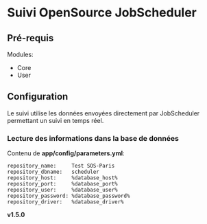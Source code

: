 Suivi OpenSource JobScheduler 
=============================


Pré-requis
----------
Modules:
- Core
- User

Configuration
-------------
Le suivi utilise les données envoyées directement par JobScheduler permettant un suivi en temps réel.

### Lecture des informations dans la base de données

Contenu de **app/config/parameters.yml**:

    repository_name:     Test SOS-Paris
    repository_dbname:   scheduler
    repository_host:     %database_host%
    repository_port:     %database_port%
    repository_user:     %database_user%
    repository_password: %database_password%
    repository_driver:   %database_driver%

__v1.5.0__